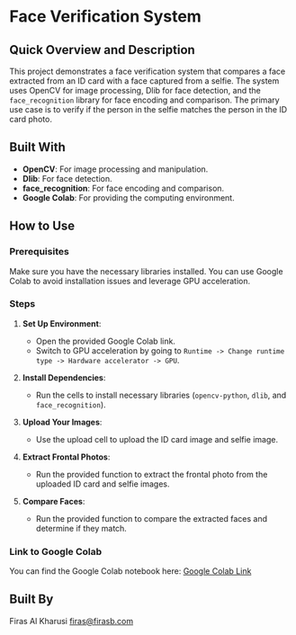 # Face Verification System

## Quick Overview and Description

This project demonstrates a face verification system that compares a face extracted from an ID card with a face captured from a selfie. The system uses OpenCV for image processing, Dlib for face detection, and the `face_recognition` library for face encoding and comparison. The primary use case is to verify if the person in the selfie matches the person in the ID card photo.

## Built With

- **OpenCV**: For image processing and manipulation.
- **Dlib**: For face detection.
- **face_recognition**: For face encoding and comparison.
- **Google Colab**: For providing the computing environment.

## How to Use

### Prerequisites

Make sure you have the necessary libraries installed. You can use Google Colab to avoid installation issues and leverage GPU acceleration.

### Steps

1. **Set Up Environment**:
   - Open the provided Google Colab link.
   - Switch to GPU acceleration by going to `Runtime -> Change runtime type -> Hardware accelerator -> GPU`.

2. **Install Dependencies**:
   - Run the cells to install necessary libraries (`opencv-python`, `dlib`, and `face_recognition`).

3. **Upload Your Images**:
   - Use the upload cell to upload the ID card image and selfie image.

4. **Extract Frontal Photos**:
   - Run the provided function to extract the frontal photo from the uploaded ID card and selfie images.

5. **Compare Faces**:
   - Run the provided function to compare the extracted faces and determine if they match.

### Link to Google Colab

You can find the Google Colab notebook here: [Google Colab Link](https://colab.research.google.com/github/fbal98/id-vs-selfie-verification/blob/main/test_face_recog.ipynb)

## Built By

Firas Al Kharusi
firas@firasb.com
